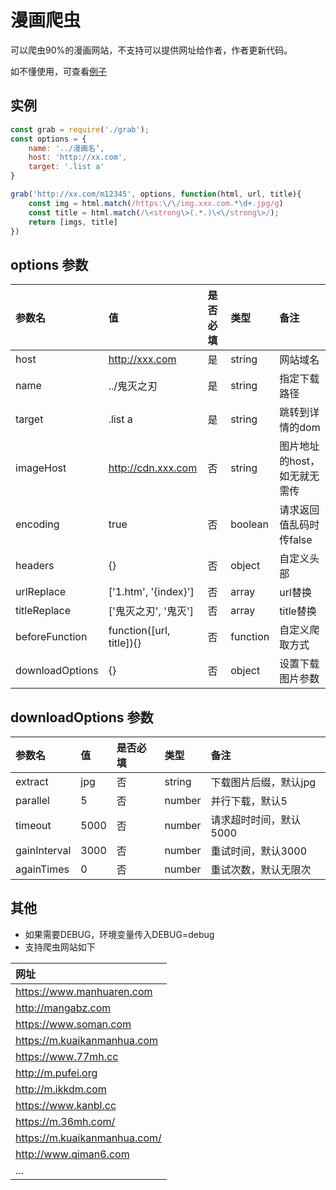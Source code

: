 # 漫画爬虫

可以爬虫90%的漫画网站，不支持可以提供网址给作者，作者更新代码。

如不懂使用，可查看[例子](https://github.com/iamtang/cartoon-catch/blob/master/example/index.js)

## 实例
```js
const grab = require('./grab');
const options = {
	name: '../漫画名‘,
	host: 'http://xx.com',
	target: '.list a'
}

grab('http://xx.com/m12345', options, function(html, url, title){
	const img = html.match(/https:\/\/img.xxx.com.*\d+.jpg/g)
	const title = html.match(/\<strong\>(.*.)\<\/strong\>/);
	return [imgs, title]
})
```

## options 参数
|参数名|值|是否必填|类型|备注|
|:----|:----|:----|:----|:----|
| host  | http://xxx.com | 是 | string | 网站域名 |
| name  | ../鬼灭之刃 | 是 | string | 指定下载路径 |
| target | .list a | 是 | string | 跳转到详情的dom |
| imageHost | http://cdn.xxx.com | 否 | string | 图片地址的host，如无就无需传 |
| encoding | true | 否 | boolean | 请求返回值乱码时传false |
| headers | {} | 否 | object | 自定义头部 |
| urlReplace | ['1.htm', '{index}'] | 否  | array | url替换 |
| titleReplace | ['鬼灭之刃', '鬼灭'] | 否  | array | title替换 |
| beforeFunction | function([url, title]){} | 否  | function | 自定义爬取方式 |
| downloadOptions | {} | 否 | object | 设置下载图片参数 |


## downloadOptions 参数
|参数名|值|是否必填|类型|备注|
|:----|:----|:----|:----|:----|
| extract  | jpg | 否 | string | 下载图片后缀，默认jpg |
| parallel  | 5 | 否 | number | 并行下载，默认5 |
| timeout  | 5000 | 否 | number | 请求超时时间，默认5000 |
| gainInterval  | 3000 | 否 | number | 重试时间，默认3000 |
| againTimes  | 0 | 否 | number | 重试次数，默认无限次 |


## 其他
- 如果需要DEBUG，环境变量传入DEBUG=debug
- 支持爬虫网站如下

|网址|
|:---|
|https://www.manhuaren.com|
|http://mangabz.com|
|https://www.soman.com|
|https://m.kuaikanmanhua.com|
|https://www.77mh.cc|
|http://m.pufei.org|
|http://m.ikkdm.com|
|https://www.kanbl.cc|
|https://m.36mh.com/|
|https://m.kuaikanmanhua.com/|
|http://www.qiman6.com|
|...|